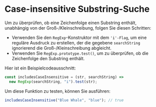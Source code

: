 # Case-insensitive Substring-Suche

Um zu überprüfen, ob eine Zeichenfolge einen Substring enthält, unabhängig von der Groß-/Kleinschreibung, folgen Sie diesen Schritten:

- Verwenden Sie den `RegExp`-Konstruktor mit dem `'i'-Flag`, um eine reguläre Ausdruck zu erstellen, der die gegebene `searchString` ignorierend die Groß-/Kleinschreibung abgleicht.
- Verwenden Sie `RegExp.prototype.test()`, um zu überprüfen, ob die Zeichenfolge den Substring enthält.

Hier ist ein Beispielcodeausschnitt:

```js
const includesCaseInsensitive = (str, searchString) =>
  new RegExp(searchString, "i").test(str);
```

Um diese Funktion zu testen, können Sie ausführen:

```js
includesCaseInsensitive("Blue Whale", "blue"); // true
```
